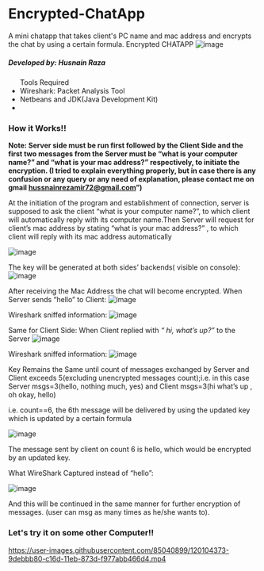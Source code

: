 # Encrypted-ChatApp
A mini chatapp that takes client's PC name and mac address and encrypts the chat by using a certain formula.
Encrypted CHATAPP
![image](https://user-images.githubusercontent.com/85040899/120102725-dedfd200-c165-11eb-9b7c-734a6028f7df.png)


<h5>Developed by: Husnain Raza </h5>

<ul>Tools Required
<li>Wireshark: Packet Analysis Tool</li>
<li>Netbeans and JDK(Java Development Kit)<li>
</ul>

<h3>How it Works!!</h3>




<b>Note: Server side must be run first followed by the Client Side and the first two messages from the Server must be “what is your computer name?” and “what is your mac address?” respectively, to initiate the encryption. (I tried to explain everything properly, but in case there is any confusion or any query or any need of explanation, please contact me on gmail hussnainrezamir72@gmail.com”) </b>

At the initiation of the program and establishment of connection, server is supposed to ask the client “what is your computer name?”, to which client will automatically reply with its computer name.Then Server will request for client’s mac address by stating “what is your mac address?” , to which client will reply with its mac address automatically
 

![image](https://user-images.githubusercontent.com/85040899/120102777-18b0d880-c166-11eb-9356-2f27776364b8.png)


The key will be generated at both sides’ backends( visible on console):
![image](https://user-images.githubusercontent.com/85040899/120102790-29f9e500-c166-11eb-8d15-a02ec67ef007.png)

 
After receiving the Mac Address the chat will become encrypted.
When Server sends “hello” to Client:
 ![image](https://user-images.githubusercontent.com/85040899/120102835-557ccf80-c166-11eb-9af4-edf674a94850.png)


Wireshark sniffed information:
![image](https://user-images.githubusercontent.com/85040899/120102849-5f9ece00-c166-11eb-8f82-8b6dcfa7c356.png)
 

Same for Client Side:
When Client replied with <i>“ hi, what’s up?”</i> to the Server
 ![image](https://user-images.githubusercontent.com/85040899/120102858-6af1f980-c166-11eb-8774-dac664cf3145.png)


Wireshark sniffed information:
 ![image](https://user-images.githubusercontent.com/85040899/120102866-704f4400-c166-11eb-813e-737b3d5cd6a5.png)


Key Remains the Same until count of messages exchanged by Server and Client exceeds 5(excluding unencrypted messages count);i.e. in this case Server msgs=3(hello, nothing much, yes) and Client msgs=3(hi what’s up , oh okay, hello)

 i.e. count==6, the 6th message will be delivered by using the updated key which is updated by a certain formula
 
![image](https://user-images.githubusercontent.com/85040899/120102890-86f59b00-c166-11eb-8413-1adf6369501b.png)

 

The message sent by client on count 6 is hello, which would be encrypted by an updated key.

What WireShark Captured instead of “hello”:

 ![image](https://user-images.githubusercontent.com/85040899/120102901-9379f380-c166-11eb-87d7-122aba259654.png)

And this will be continued in the same manner for further encryption of messages.
(user can msg as many times as he/she wants to).

<h3>Let's try it on some other Computer!!</h3>
 
https://user-images.githubusercontent.com/85040899/120104373-9debbb80-c16d-11eb-873d-f977abb466d4.mp4


